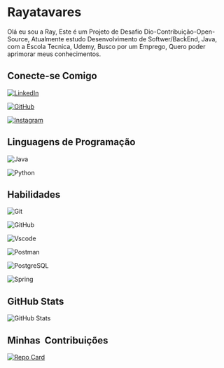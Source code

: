 # Rayatavares 
Olá eu sou a Ray, Este é um Projeto de Desafio Dio-Contribuição-Open-Source, Atualmente estudo Desenvolvimento de Softwer/BackEnd, Java, com a Escola Tecnica, Udemy, Busco por um Emprego, Quero poder aprimorar meus conhecimentos. 

## Conecte-se Comigo
[![LinkedIn](https://img.shields.io/badge/LinkedIn-ec63a1?style=for-the-badge&logo=linkedin&logoColor=fff)](www.linkedin.com/in/rayanne-nayara-ferreira-a813521a0)

[![GitHub](https://img.shields.io/badge/GitHub-ec63a1?style=for-the-badge&logo=github&logoColor=white)](https://github.com/Rayatavares)

[![Instagram](https://img.shields.io/badge/-Instagram-ec63a1?style=for-the-badge&logo=instagram&logoColor=fff)](https://www.instagram.com/ray.tavares91/)

## Linguagens de Programação
![Java](https://img.shields.io/badge/java-ec63a1.svg?style=for-the-badge&logo=openjdk&logoColor=white)

![Python](https://img.shields.io/badge/python-ec63a1?style=for-the-badge&logo=python&logoColor=ffdd54)

## Habilidades
![Git](https://img.shields.io/badge/GIT-ec63a1?style=for-the-badge&logo=git&logoColor=white)

![GitHub](https://img.shields.io/badge/GitHub-ec63a1?style=for-the-badge&logo=github&logoColor=white)

![Vscode](https://img.shields.io/badge/Vscode-ec63a1?style=for-the-badge&logo=visual-studio-code&logoColor=white)

![Postman](https://img.shields.io/badge/Postman-ec63a1?style=for-the-badge&logo=Postman&logoColor=white)

![PostgreSQL](https://img.shields.io/badge/PostgreSQL-ec63a1?style=for-the-badge&logo=postgresql&logoColor=white)

![Spring](https://img.shields.io/badge/spring-ec63a1.svg?style=for-the-badge&logo=spring&logoColor=white)



## GitHub Stats 
![GitHub Stats](https://github-readme-stats.vercel.app/api?username=Rayatavares&theme=transparent&bg_color=ec63a1&border_color=fff&show_icons=true&icon_color=fff&title_color=fff&text_color=fff&=true&hide=stars)

## Minhas  Contribuições
[![Repo Card](https://github-readme-stats.vercel.app/api/pin/?username=Rayatavares&repo=dio-lab-open-source&bg_color=ec63a1&border_color=fff&show_icons=true&icon_color=fff&title_color=fff&text_color=fff)](https://github.com/Rayatavares/dio-lab-open-source)